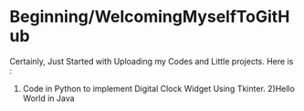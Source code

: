 # Beginning/WelcomingMyselfToGitHub
Certainly, Just Started with Uploading my Codes and Little projects. 
Here is :
1) Code in Python to implement Digital Clock Widget Using Tkinter. 
2)Hello World in Java
